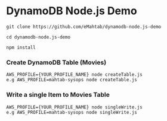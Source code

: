 # DynamoDB Node.js Demo

```
git clone https://github.com/eMahtab/dynamodb-node.js-demo

cd dynamodb-node.js-demo

npm install

```


### Create DynamoDB Table (Movies)

```
AWS_PROFILE={YOUR_PROFILE_NAME} node createTable.js
e.g AWS_PROFILE=mahtab-sysops node createTable.js
```

### Write a single Item to Movies Table

```
AWS_PROFILE={YOUR_PROFILE_NAME} node singleWrite.js
e.g AWS_PROFILE=mahtab-sysops node singleWrite.js
```


